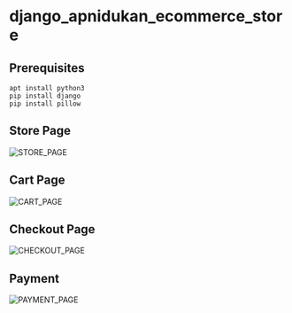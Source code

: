 # django_apnidukan_ecommerce_store

## Prerequisites
```
apt install python3
pip install django
pip install pillow
```

## Store Page

![STORE_PAGE](https://user-images.githubusercontent.com/108226778/219845681-4245a104-d18b-46c7-a3c2-0d93dd3a40b5.png)

## Cart Page
![CART_PAGE](https://user-images.githubusercontent.com/108226778/219845697-aa8a946c-bd76-49ab-bb62-5402604d49d7.png)

## Checkout Page
![CHECKOUT_PAGE](https://user-images.githubusercontent.com/108226778/219845708-f25fb95c-8084-49dd-94a0-93ca87df81bc.png)

## Payment
![PAYMENT_PAGE](https://user-images.githubusercontent.com/108226778/219845725-831afa77-eecd-482b-9a00-52199269fd85.png)

